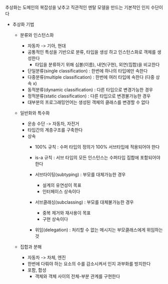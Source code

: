 추상화는 도메인의 복잡성을 낮추고 직관적인 멘탈 모델을 만드는 기본적인 인지 수단이다

- 추상화 기법
    - 분류와 인스턴스화
        - 자동차 -> 기아, 현대
        - 공통적인 특성을 기반으로 분류, 타입을 생성 하고 인스턴스화로 객체를 생성한다
            - 타입을 분류하기 위해 심볼(이름), 내연(구현), 외연(집합)을 비교한다
        - 단일분류(single classification) : 한번에 하나의 타입에만 속한다
        - 다중분류(multiple classification) : 한번에 여러 타입에 속한다 (다중 상속 x)
        - 동적분류(dynamic classification) : 다른 타입으로 변경가능한 경우
        - 정적분류(static classification) : 다른 타입으로 변경불가능한 경우 
        - 대부분의 프로그래밍언어는 생성된 객체의 클래스를 변경할 수 없다

    - 일반화와 특수화
        - 운송 수단 -> 자동차, 자전거
        - 타입간의 계층구조를 구축한다
        - 상속 
            - 100% 규칙 : 수퍼 타입의 정의가 100% 서브타입에 적용되어야 한다
            - is-a 규칙 : 서브 타입의 모든 인스턴스는 수퍼타입 집합에 포함되어야 한다
            - 서브타이팅(subtyping) : 부모를 대체가능한 경우
                - 설계의 유연성이 목표
                - 인터페이스 상속이다
            - 서브클래싱(subclassing) : 부모를 대체불가능한 경우
                - 중복 제거와 재사용이 목표
                - 구현 상속이다

            - 위임(delegation) : 처리할 수 없는 메시지는 부모클래스에게 위임하는 것

    - 집합과 분해
        - 자동차 -> 차체, 엔진
        - 한번에 다뤄야 하는 요소의 수를 감소시켜서 인지 과부화를 방지한다
        - 포함, 합성
            - 객체와 객체 사이의 전체-부분 관계를 구현한다


